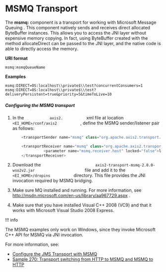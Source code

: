 # MSMQ Transport

The **msmq:** component is a transport for working with Microsoft
Message Queuing . This component natively sends and receives direct
allocated ByteBuffer instances. This allows you to access the JNI layer
without expensive memory copying. In fact, using ByteBuffer created with
the method allocateDirect can be passed to the JNI layer, and the native
code is able to directly access the memory.

**URI format**

    msmq:msmqQueueName

**Examples**

    msmq:DIRECT=OS:localhost\\private$\\test?concurrentConsumers=1
    msmq:DIRECT=OS:localhost\\private$\\test?deliveryPersistent=true&priority=5&timeToLive=10

##### Configuring the MSMQ transport

1.  In the `            axis2.           ` xml file at location
    `            <EI_HOME>/conf/axis2           ` , define the MSMQ
    sender/listener pair as follows:

    ``` java
        <transportSender name="msmq" class="org.apache.axis2.transport.msmq.MSMQSender"/>
    
        <transportReceiver name="msmq" class="org.apache.axis2.transport.msmq.MSMQListener">
                  <parameter name="msmq.receiver.host" locked="false">localhost</parameter>
        </transportReceiver>
    ```

2.  Download the
    `                         axis2-transport-msmq-2.0.0-wso2v2.jar                       `
    file and add it to the `            <EI_HOME>/dropins           `
    directory. This file provides the JNI invocation required by MSMQ
    bridging.

3.  Make sure MQ installed and running. For more information, see
    <http://msdn.microsoft.com/en-us/library/aa967729.aspx> .

4.  Make sure that you have installed Visual C++ 2008 (VC9) and that it
    works with Microsoft Visual Studio 2008 Express.

  

!!! info

The MSMQ examples only work on Windows, since they invoke Microsoft C++
API for MSMQ via JNI invocation.


For more information, see:

-   [Configure the JMS Transport with MSMQ](_Configure_with_MSMQ_)
-   [Sample 270: Transport switching from HTTP to MSMQ and MSMQ to
    HTTP](https://docs.wso2.com/display/EI650/Sample+270%3A+Transport+switching+from+HTTP+to+MSMQ+and++MSMQ+to+HTTP)
